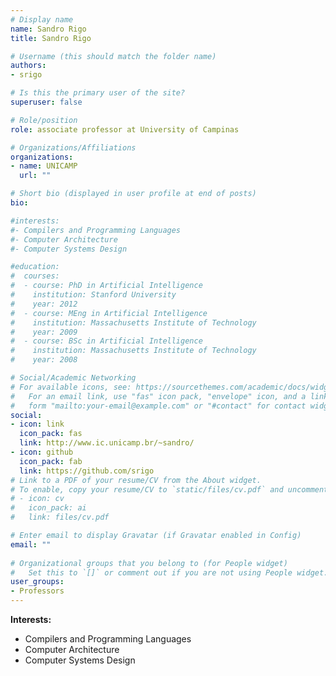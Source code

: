 ```yaml
---
# Display name
name: Sandro Rigo
title: Sandro Rigo

# Username (this should match the folder name)
authors:
- srigo

# Is this the primary user of the site?
superuser: false

# Role/position
role: associate professor at University of Campinas

# Organizations/Affiliations
organizations:
- name: UNICAMP
  url: ""

# Short bio (displayed in user profile at end of posts)
bio: 

#interests:
#- Compilers and Programming Languages
#- Computer Architecture
#- Computer Systems Design

#education:
#  courses:
#  - course: PhD in Artificial Intelligence
#    institution: Stanford University
#    year: 2012
#  - course: MEng in Artificial Intelligence
#    institution: Massachusetts Institute of Technology
#    year: 2009
#  - course: BSc in Artificial Intelligence
#    institution: Massachusetts Institute of Technology
#    year: 2008

# Social/Academic Networking
# For available icons, see: https://sourcethemes.com/academic/docs/widgets/#icons
#   For an email link, use "fas" icon pack, "envelope" icon, and a link in the
#   form "mailto:your-email@example.com" or "#contact" for contact widget.
social:
- icon: link
  icon_pack: fas
  link: http://www.ic.unicamp.br/~sandro/
- icon: github
  icon_pack: fab
  link: https://github.com/srigo
# Link to a PDF of your resume/CV from the About widget.
# To enable, copy your resume/CV to `static/files/cv.pdf` and uncomment the lines below.  
# - icon: cv
#   icon_pack: ai
#   link: files/cv.pdf

# Enter email to display Gravatar (if Gravatar enabled in Config)
email: ""
  
# Organizational groups that you belong to (for People widget)
#   Set this to `[]` or comment out if you are not using People widget.  
user_groups:
- Professors
---
```


**Interests:**<br>
- Compilers and Programming Languages<br>
- Computer Architecture<br>
- Computer Systems Design<br>

